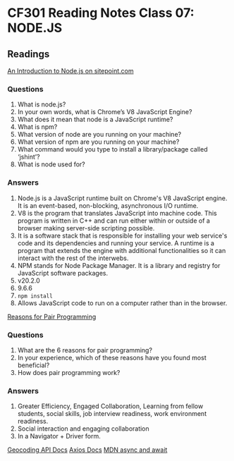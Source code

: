 # CF301 Reading Notes Class 07: NODE.JS

## Readings

[An Introduction to Node.js on sitepoint.com](https://www.sitepoint.com/an-introduction-to-node-js/)

### Questions

1. What is node.js?
2. In your own words, what is Chrome’s V8 JavaScript Engine?
3. What does it mean that node is a JavaScript runtime?
4. What is npm?
5. What version of node are you running on your machine?
6. What version of npm are you running on your machine?
7. What command would you type to install a library/package called ‘jshint’?
8. What is node used for?

### Answers

1. Node.js is a JavaScript runtime built on Chrome's V8 JavaScript engine. It is an event-based, non-blocking, asynchronous I/O runtime.
2. V8 is the program that translates JavaScript into machine code. This program is written in C++ and can run either within or outside of a browser making server-side scripting possible.
3. It is a software stack that is responsible for installing your web service's code and its dependencies and running your service. A runtime is a program that extends the engine with additional functionalities so it can interact with the rest of the interwebs.
4. NPM stands for Node Package Manager. It is a library and registry for JavaScript software packages.
5. v20.2.0
6. 9.6.6
7. `npm install`
8. Allows JavaScript code to run on a computer rather than in the browser.

[Reasons for Pair Programming](https://www.codefellows.org/blog/6-reasons-for-pair-programming/)

### Questions

1. What are the 6 reasons for pair programming?
2. In your experience, which of these reasons have you found most beneficial?
3. How does pair programming work?

### Answers

1. Greater Efficiency, Engaged Collaboration, Learning from fellow students, social skills, job interview readiness, work environment readiness.
2. Social interaction and engaging collaboration
3. In a Navigator + Driver form.

[Geocoding API Docs](https://locationiq.com/)
[Axios Docs](https://www.npmjs.com/package/axios)
[MDN async and await](https://developer.mozilla.org/en-US/docs/Learn/JavaScript/Asynchronous/Promises)
